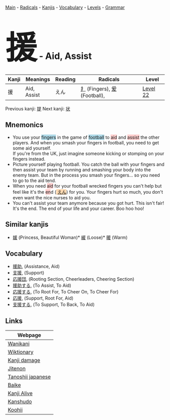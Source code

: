 <style> bigfont {font-size: 100px}</style>
[Main](../index.md) -
[Radicals](../radicals.md) -
[Kanjis](../kanjis.md) -
[Vocabulary](../vocabulary.md) -
[Levels](../levels.md) -
[Grammar](../grammar.md)
# <bigfont> 援</bigfont> - Aid, Assist 

| Kanji | Meanings | Reading | Radicals | Level |
| --- | --- | --- | --- | --- |
| 援 | Aid, Assist | えん | [扌](../radicals/扌.md) (Fingers), [爰](../radicals/爰.md) (Football),  | [Level 22](../levels/wk_level22.md) |

Previous kanji: [提](提.md) Next kanji: [状](状.md) 

## Mnemonics
 * You use your <span style="background-color:#ADD8E6"> fingers</span> in the game of <span style="background-color:#ADD8E6"> football</span> to <span style="background-color:#ffcccb"> aid</span> and <span style="background-color:#ffcccb"> assist</span> the other players. And when you smash your fingers in football, you need to get some aid yourself.<br />If you're from the UK, just imagine someone kicking or stomping on your fingers instead.
* Picture yourself playing football. You catch the ball with your fingers and then assist your team by running and smashing your body into the enemy team. But in the process you smash your fingers... so you need to go to the aid tend.
* When you need <span style="background-color:#ffcccb"> aid</span> for your football wrecked fingers you can't help but feel like it's the <span style="background-color:#ffcccb"> en</span>d (<span style="background-color:#fed8b1"> [えん](https://jisho.org/search/えん)</span>) for you. Your fingers hurt so much, you don't even want the nice nurses to aid you.
* You can't assist your team anymore because you got hurt. This isn't fair! It's the end. The end of your life and your career. Boo hoo hoo!


## Similar kanjis
 * [媛](媛.md) (Princess, Beautiful Woman)* [緩](緩.md) (Loose)* [暖](暖.md) (Warm)


## Vocabulary
 * [援助](../vocabulary/援.md), (Assistance, Aid)
* [支援](../vocabulary/援.md), (Support)
* [応援団](../vocabulary/援.md), (Rooting Section, Cheerleaders, Cheering Section)
* [援助する](../vocabulary/援.md), (To Assist, To Aid)
* [応援する](../vocabulary/援.md), (To Root For, To Cheer On, To Cheer For)
* [応援](../vocabulary/援.md), (Support, Root For, Aid)
* [支援する](../vocabulary/援.md), (To Support, To Back, To Aid)



## Links 

| Webpage |
| --- |
| [Wanikani          ](https://www.wanikani.com/kanji/援) |
| [Wiktionary        ](https://en.wiktionary.org/wiki/援) |
| [Kanji damage      ](http://www.kanjidamage.com/kanji/search?utf8=✓&q=援) |
| [Jitenon           ](https://jitenon.com/kanji/援) |
| [Tanoshii japanese ](https://www.tanoshiijapanese.com/dictionary/kanji.cfm?k=援) |
| [Baike             ](https://baike.baidu.com/item/援) |
| [Kanji Alive       ](https://app.kanjialive.com/援) |
| [Kanshudo          ](https://www.kanshudo.com/searchmn?q=援) |
| [Koohii            ](https://kanji.koohii.com/study/kanji/援) |
